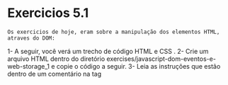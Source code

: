 # Exercicios 5.1

    Os exercicios de hoje, eram sobre a manipulação dos elementos HTML, atraves do DOM:

1- A seguir, você verá um trecho de código HTML e CSS .
2- Crie um arquivo HTML dentro do diretório exercises/javascript-dom-eventos-e-web-storage_1 e copie o código a seguir.
3- Leia as instruções que estão dentro de um comentário na tag <script> :
     1. Crie uma função que mude o texto na tag <p> para uma descrição de como você se vê daqui a 2 anos. (Não gaste tempo pensando no texto e sim realizando o exercício)
    2. Crie uma função que mude a cor do quadrado amarelo para o verde da Trybe (rgb(76,164,109)).
    3. Crie uma função que mude a cor do quadrado vermelho para branco.
    4. Crie uma função que corrija o texto da tag <h1>.
    5. Crie uma função que modifique todo o texto da tag <p> para maiúsculo.
    6. Crie uma função que exiba o conteúdo de todas as tags <p> no console.
